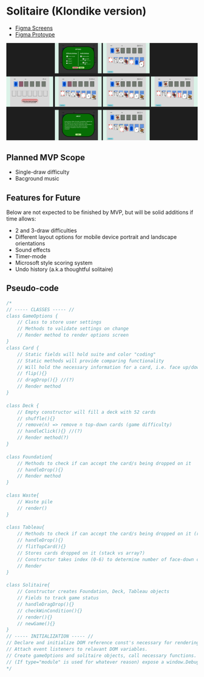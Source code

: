 # Solitaire (Klondike version)

+ [Figma Screens](https://www.figma.com/file/XcEostiwFMu5KNMkTEz4SB/Solitaire-(Klondike)-Browser-Game?type=design&node-id=0%3A1&mode=design&t=e1NEC8xCsmlnMaf9-1)
+ [Figma Protoype](https://www.figma.com/proto/XcEostiwFMu5KNMkTEz4SB/Solitaire-(Klondike)-Browser-Game?type=design&node-id=14-2&t=q113tvyCC0scQbAE-1&scaling=scale-down&page-id=0%3A1&starting-point-node-id=14%3A2&mode=design)

![screen designs](./Solitaire(Klondike)-Browser-Game.png)
## Planned MVP Scope
+ Single-draw difficulty
+ Bacground music
## Features for Future
Below are not expected to be finished by MVP, but will be solid additions if time allows:
+ 2 and 3-draw difficulties
+ Different layout options for mobile device portrait and landscape orientations
+ Sound effects
+ Timer-mode
+ Microsoft style scoring system
+ Undo history (a.k.a thoughtful solitaire)
## Pseudo-code
```javascript
/*
// ----- CLASSES ----- //
class GameOptions {
    // Class to store user settings
    // Methods to validate settings on change
    // Render method to render options screen
}
class Card {
    // Static fields will hold suite and color "coding"
    // Static methods will provide comparing functionality
    // Will hold the necessary information for a card, i.e. face up/down, value, suite
    // flip(){}
    // dragDrop(){} //(?)
    // Render method
}

class Deck {
    // Empty constructor will fill a deck with 52 cards
    // shuffle(){}
    // remove(n) => remove n top-down cards (game difficulty)
    // handleClick(){} //(?)
    // Render method(?)
}

class Foundation{
    // Methods to check if can accept the card/s being dropped on it
    // handleDrop(){}
    // Render method
}

class Waste{
    // Waste pile
    // render()
}

class Tableau{
    // Methods to check if can accept the card/s being dropped on it (reverse of foundation)
    // handleDrop(){}
    // flitTopCard(){}
    // Stores cards dropped on it (stack vs array?)
    // Constructor takes index (0-6) to determine number of face-down cards on beginning
    // Render
}

class Solitaire{
    // Constructor creates Foundation, Deck, Tableau objects
    // Fields to track game status
    // handleDragDrop(){}
    // checkWinCondition(){}
    // render(){}
    // newGame(){}
}
// ----- INITIALIZATION ----- //
// Declare and initialize DOM reference const's necessary for rendering of above objects
// Attach event listeners to relavant DOM variables.
// Create gameOptions and solitaire objects, call necessary functions.
// (If type="module" is used for whatever reason) expose a window.DebuggingObject to contain any functions and variables needed to interact from console
*/
```